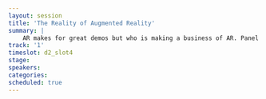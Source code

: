 ```yaml
---
layout: session
title: 'The Reality of Augmented Reality'
summary: |
    AR makes for great demos but who is making a business of AR. Panel discussion with companies launching AR products into the market.
track: '1'
timeslot: d2_slot4
stage:
speakers:
categories:
scheduled: true
---
```

